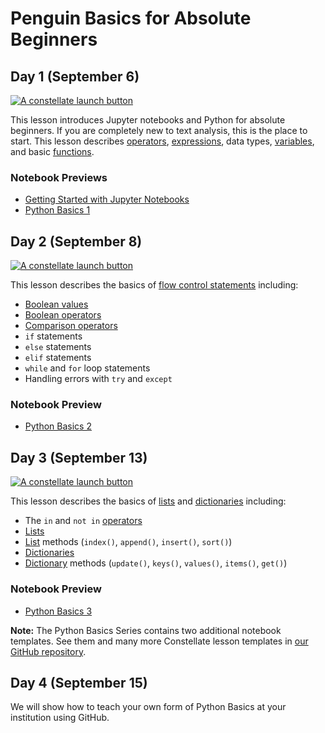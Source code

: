 # Penguin Basics for Absolute Beginners

## Day 1 (September 6)

<a href="https://constellate.org/notebook/own/?repo=https%3A%2F%2Fgithub.com%2Fithaka%2Fconstellate-python-basics%2F&urlpath=tree%2Fconstellate-python-basics%2Fgetting-started-with-jupyter.ipynb" target="_blank">![A constellate launch button](https://constellate.org/images/constellate-badge.svg)</a>

This lesson introduces Jupyter notebooks and Python for absolute beginners. If you are completely new to text analysis, this is the place to start. This lesson describes [operators](https://docs.constellate.org/key-terms/#operator), [expressions](https://docs.constellate.org/key-terms/#expression), data types, [variables](https://docs.constellate.org/key-terms/#variable), and basic [functions](https://docs.constellate.org/key-terms/#function).

### Notebook Previews
* [Getting Started with Jupyter Notebooks](https://github.com/ithaka/constellate-python-basics/blob/main/getting-started-with-jupyter.ipynb)
* [Python Basics 1](https://github.com/ithaka/constellate-python-basics/blob/main/python-basics-1.ipynb)

## Day 2 (September 8)

<a href="https://constellate.org/notebook/own/?repo=https%3A%2F%2Fgithub.com%2Fithaka%2Fconstellate-python-basics%2F&urlpath=tree%2Fconstellate-python-basics%2Fpython-basics-2.ipynb" target="_blank">![A constellate launch button](https://constellate.org/images/constellate-badge.svg)</a>

This lesson describes the basics of [flow control statements](https://docs.constellate.org/key-terms/#flow-control-statement) including:
* [Boolean values](https://docs.constellate.org/key-terms/#boolean-value)
* [Boolean operators](https://docs.constellate.org/key-terms/#boolean-operator)
* [Comparison operators](https://docs.constellate.org/key-terms/#comparison-operator)
* `if` statements
* `else` statements
* `elif` statements
* `while` and `for` loop statements
* Handling errors with `try` and `except`

### Notebook Preview
* [Python Basics 2](https://github.com/ithaka/constellate-python-basics/blob/main/python-basics-2.ipynb)

## Day 3 (September 13)

<a href="https://constellate.org/notebook/own/?repo=https%3A%2F%2Fgithub.com%2Fithaka%2Fconstellate-python-basics%2F&urlpath=tree%2Fconstellate-python-basics%2Fpython-basics-3.ipynb" target="_blank">![A constellate launch button](https://constellate.org/images/constellate-badge.svg)</a>

This lesson describes the basics of [lists](https://docs.constellate.org/key-terms/#list) and [dictionaries](https://docs.constellate.org/key-terms/#dictionary) including:

* The `in` and `not in` [operators](https://docs.constellate.org/key-terms/#operator)
* [Lists](https://docs.constellate.org/key-terms/#list)
* [List](https://docs.constellate.org/key-terms/#list) methods (`index()`, `append()`, `insert()`, `sort()`)
* [Dictionaries](https://docs.constellate.org/key-terms/#dictionary)
* [Dictionary](https://docs.constellate.org/key-terms/#dictionary) methods (`update()`, `keys()`, `values()`, `items()`, `get()`)

### Notebook Preview
* [Python Basics 3](https://github.com/ithaka/constellate-python-basics/blob/main/python-basics-3.ipynb)

**Note:** The Python Basics Series contains two additional notebook templates. See them and many more Constellate lesson templates in [our GitHub repository](https://github.com/ithaka/tdm-notebooks/).

## Day 4 (September 15)
We will show how to teach your own form of Python Basics at your institution using GitHub.
